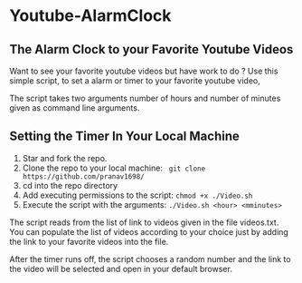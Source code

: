 # Youtube-AlarmClock

## The Alarm Clock to your Favorite Youtube Videos

Want to see your favorite youtube videos but have work to do ?
Use this simple script, to set a alarm or timer to your favorite youtube video,

The script takes two arguments number of hours and number of minutes given as command line arguments.

## Setting the Timer In Your Local Machine

1. Star and fork the repo.
2. Clone the repo to your local machine: ` git clone https://github.com/pranav1698/`
3. cd into the repo directory
4. Add executing permissions to the script: ` chmod +x ./Video.sh `
5. Execute the script with the arguments: ` ./Video.sh <hour> <mminutes> `

The script reads from the list of link to videos given in the file videos.txt. You can populate the list of videos according to your choice just by adding the link to your favorite videos into the file.

After the timer runs off, the script chooses a random number and the link to the video will be selected and open in your default browser.